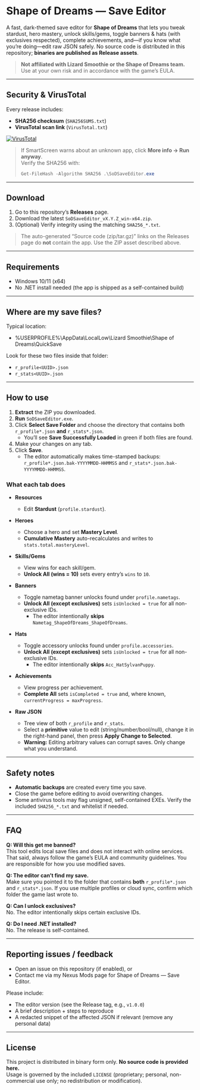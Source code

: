 # Shape of Dreams — Save Editor

A fast, dark-themed save editor for **Shape of Dreams** that lets you tweak stardust, hero mastery, unlock skills/gems, toggle banners & hats (with exclusives respected), complete achievements, and—if you know what you’re doing—edit raw JSON safely. No source code is distributed in this repository; **binaries are published as Release assets**.

> **Not affiliated with Lizard Smoothie or the Shape of Dreams team.** Use at your own risk and in accordance with the game’s EULA.

---

## Security & VirusTotal

Every release includes:
- **SHA256 checksum** (`SHA256SUMS.txt`)
- **VirusTotal scan link** (`VirusTotal.txt`)

[![VirusTotal](https://img.shields.io/badge/VirusTotal-View%20scan-blue)](https://github.com/Xion28080/SoDSaveEditor-Release/releases/latest)

> If SmartScreen warns about an unknown app, click **More info → Run anyway**.  
> Verify the SHA256 with:
> ```powershell
> Get-FileHash -Algorithm SHA256 .\SoDSaveEditor.exe
> ```

---

## Download

1. Go to this repository’s **Releases** page.
2. Download the latest `SoDSaveEditor_vX.Y.Z_win-x64.zip`.
3. (Optional) Verify integrity using the matching `SHA256_*.txt`.

> The auto-generated “Source code (zip/tar.gz)” links on the Releases page do **not** contain the app. Use the ZIP asset described above.

---

## Requirements

- Windows 10/11 (x64)
- No .NET install needed (the app is shipped as a self-contained build)

---

## Where are my save files?

Typical location:

- %USERPROFILE%\AppData\LocalLow\Lizard Smoothie\Shape of Dreams\QuickSave


Look for these two files inside that folder:

- `r_profile<UUID>.json`
- `r_stats<UUID>.json`

---

## How to use

1. **Extract** the ZIP you downloaded.
2. **Run** `SoDSaveEditor.exe`.
3. Click **Select Save Folder** and choose the directory that contains both `r_profile*.json` **and** `r_stats*.json`.
   - You’ll see **Save Successfully Loaded** in green if both files are found.
4. Make your changes on any tab.
5. Click **Save**.
   - The editor automatically makes time-stamped backups:  
     `r_profile*.json.bak-YYYYMMDD-HHMMSS` and `r_stats*.json.bak-YYYYMMDD-HHMMSS`.

### What each tab does

- **Resources**
  - Edit **Stardust** (`profile.stardust`).

- **Heroes**
  - Choose a hero and set **Mastery Level**.
  - **Cumulative Mastery** auto-recalculates and writes to `stats.total.masteryLevel`.

- **Skills/Gems**
  - View wins for each skill/gem.
  - **Unlock All (wins = 10)** sets every entry’s `wins` to `10`.

- **Banners**
  - Toggle nametag banner unlocks found under `profile.nametags`.
  - **Unlock All (except exclusives)** sets `isUnlocked = true` for all non-exclusive IDs.
    - The editor intentionally **skips** `Nametag_ShapeOfDreams_ShapeOfDreams`.

- **Hats**
  - Toggle accessory unlocks found under `profile.accessories`.
  - **Unlock All (except exclusives)** sets `isUnlocked = true` for all non-exclusive IDs.
    - The editor intentionally **skips** `Acc_HatSylvanPuppy`.

- **Achievements**
  - View progress per achievement.
  - **Complete All** sets `isCompleted = true` and, where known, `currentProgress = maxProgress`.

- **Raw JSON**
  - Tree view of both `r_profile` and `r_stats`.
  - Select a **primitive** value to edit (string/number/bool/null), change it in the right-hand panel, then press **Apply Change to Selected**.
  - **Warning:** Editing arbitrary values can corrupt saves. Only change what you understand.

---

## Safety notes

- **Automatic backups** are created every time you save.
- Close the game before editing to avoid overwriting changes.
- Some antivirus tools may flag unsigned, self-contained EXEs. Verify the included `SHA256_*.txt` and whitelist if needed.

---

## FAQ

**Q: Will this get me banned?**  
This tool edits local save files and does not interact with online services. That said, always follow the game’s EULA and community guidelines. You are responsible for how you use modified saves.

**Q: The editor can’t find my save.**  
Make sure you pointed it to the folder that contains **both** `r_profile*.json` and `r_stats*.json`. If you use multiple profiles or cloud sync, confirm which folder the game last wrote to.

**Q: Can I unlock exclusives?**  
No. The editor intentionally skips certain exclusive IDs.

**Q: Do I need .NET installed?**  
No. The release is self-contained.

---

## Reporting issues / feedback

- Open an issue on this repository (if enabled), or
- Contact me via my Nexus Mods page for Shape of Dreams — Save Editor.

Please include:
- The editor version (see the Release tag, e.g., `v1.0.0`)
- A brief description + steps to reproduce
- A redacted snippet of the affected JSON if relevant (remove any personal data)

---

## License

This project is distributed in binary form only. **No source code is provided here.**  
Usage is governed by the included `LICENSE` (proprietary; personal, non-commercial use only; no redistribution or modification).
